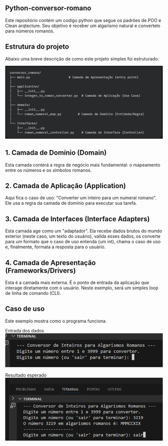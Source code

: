 ## Python-conversor-romano
Este repositório contém um codigo python que segue os padrões de POO e Clean arqtecture. Seu objetivo é receber um algarismo natural e convertelo para números romanos.

## Estrutura do projeto
Abaixo uma breve descrição de como este projeto simples foi estruturado:

![alt text](image-1.png)

## 1. Camada de Domínio (Domain)
Esta camada conterá a regra de negócio mais fundamental: o mapeamento entre os números e os símbolos romanos.

## 2. Camada de Aplicação (Application)
Aqui fica o caso de uso: "Converter um inteiro para um numeral romano". Ele usa a regra da camada de domínio para executar sua tarefa.

## 3. Camada de Interfaces (Interface Adapters)
Esta camada age como um "adaptador". Ela recebe dados brutos do mundo exterior (neste caso, um texto do usuário), valida esses dados, os converte para um formato que o caso de uso entenda (um int), chama o caso de uso e, finalmente, formata a resposta para o usuário.

## 4. Camada de Apresentação (Frameworks/Drivers)
Esta é a camada mais externa. É o ponto de entrada da aplicação que interage diretamente com o usuário. Neste exemplo, será um simples loop de linha de comando (CLI).

## Caso de uso
Este exemplo mostra como o programa funciona.

Entrada dos dados
![!\[Texto alternativo para a imagem\] ](image/image.png)

Resultado esperado
![alt text](image.png)